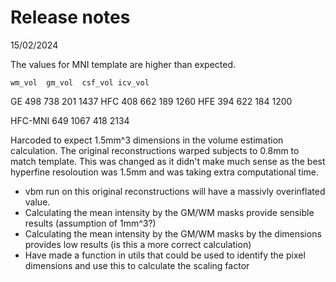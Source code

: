 # Release notes


15/02/2024

The values for MNI template are higher than expected. 

    wm_vol	gm_vol	csf_vol	icv_vol
GE	498	738	201	1437
HFC	408	662	189	1260
HFE	394	622	184	1200
                
HFC-MNI	649	1067 418 2134



Harcoded to expect 1.5mm^3 dimensions in the volume estimation calculation. The original reconstructions warped subjects to 0.8mm to match template. This was changed as it didn't make much sense as the best hyperfine resoloution was 1.5mm and was taking extra computational time. 
- vbm run on this original reconstructions will have a massivly overinflated value. 
- Calculating the mean intensity by the GM/WM masks provide sensible results (assumption of 1mm^3?)
- Calculating the mean intensity by the GM/WM masks by the dimensions provides low results (is this a more correct calculation)
- Have made a function in utils that could be used to identify the pixel dimensions and use this to calculate the scaling factor